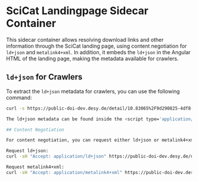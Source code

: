 # SciCat Landingpage Sidecar Container

This sidecar container allows resolving download links and other information through the SciCat landing page, using content negotiation for `ld+json` and `metalink4+xml`. In addition, it embeds the `ld+json` in the Angular HTML of the landing page, making the metadata available for crawlers.

## `ld+json` for Crawlers

To extract the `ld+json` metadata for crawlers, you can use the following command:

```bash
curl -s https://public-doi-dev.desy.de/detail/10.83065%2F9d290825-4df8-46e2-92aa-d74510f0858a

The ld+json metadata can be found inside the <script type='application/ld+json'>...</script> tag.

## Content Negotiation

For content negotiation, you can request either ld+json or metalink4+xml metadata using the following commands:

Request ld+json:
curl -sH "Accept: application/ld+json" https://public-doi-dev.desy.de/detail/10.83065%2F9d290825-4df8-46e2-92aa-d74510f0858a | jq

Request metalink4+xml:
curl -sH "Accept: application/metalink4+xml" https://public-doi-dev.desy.de/detail/10.83065%2F9d290825-4df8-46e2-92aa-d74510f0858a | xmllint -format -

